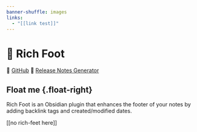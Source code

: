 ```yaml
---
banner-shuffle: images
links:
  - "[[link test]]"
---
```


# 🦶 Rich Foot
🐙 [GitHub](https://github.com/jparkerweb/rich-foot)
📝 [Release Notes Generator](https://jparkerweb.github.io/release-notes/)

## Float me {.float-right}

Rich Foot is an Obsidian plugin that enhances the footer of your notes by adding backlink tags and created/modified dates.


[[no rich-feet here]]
